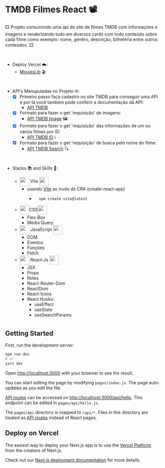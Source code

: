 # TMDB Filmes React 📽️

🎞️ Projeto consumindo uma api do site de filmes TMDB com informações e imagens e renderizando tudo em diversos cards com todo conteúdo sobre cada filme como exemplo: nome, genêro, descrição, bilheteria entre outros conteúdos. 🎞️
#
* Deploy Vercel ☁️:
  * [MoviesLib](https://react-movie-seven-sigma.vercel.app/) 🎬
#

* API's Manupuladas no Projeto 🌐:
    * [x] Primeiro passo faça cadastro no site TMDB para conseguir uma API e por lá você também pode conferir a documentação da API:
        * [API TMDB](https://www.themoviedb.org/)
    * [x] Formato para fazer o get 'requisição' de imagens:
      * [API TMDB Image](https://image.tmdb.org/t/p/w500/) 🖼️
    * [x] Formato para fazer o get 'requisição' das informações de um ou vários filmes por ID:
       * [API TMDB ID](https://api.themoviedb.org/3/movie/) ℹ️
    * [x] Formato para fazer o get 'requisição' de busca pelo nome do filme:
       * [API TMDB Search](https://api.themoviedb.org/3/search/movie/) 🔍
#

* Stacks 📚 and Skills 🧠:

    *  <img width='30' align='center' src='./public/vite.svg' /> Vite <img width='30' align='center' src='./public/vite.svg' />
        * usando [Vite](https://vitejs.dev/) ao invés de CRA (create-react-app)
            * ```
                npm create vite@latest 
    * <img width='30' align='center' src="https://cdn.jsdelivr.net/gh/devicons/devicon/icons/css3/css3-original-wordmark.svg" />CSS<img align='center' width='30' src="https://cdn.jsdelivr.net/gh/devicons/devicon/icons/css3/css3-original-wordmark.svg" />
        * Flex-Box
        * Media Query
    * <img width='30' align='center' src="https://cdn.jsdelivr.net/gh/devicons/devicon/icons/javascript/javascript-original.svg" /> JavaScript <img width='30' align='center' src="https://cdn.jsdelivr.net/gh/devicons/devicon/icons/javascript/javascript-original.svg" />
        * DOM
        * Eventos
        * Funções
        * Fetch
    * <img width='30' align='center' src="https://cdn.jsdelivr.net/gh/devicons/devicon/icons/react/react-original-wordmark.svg" /> React-Js <img width='30' align='center' src="https://cdn.jsdelivr.net/gh/devicons/devicon/icons/react/react-original-wordmark.svg" />
        * JSX
        * Props
        * Rotes
        * React-Router-Dom
        * ReactDom
        * React-Icons
        * React Hooks:
          * useEffect
          * useState
          * useSearchParams
#

## Getting Started

First, run the development server:

```bash
npm run dev
# or
yarn dev
```

Open [http://localhost:3000](http://localhost:3000) with your browser to see the result.

You can start editing the page by modifying `pages/index.js`. The page auto-updates as you edit the file.

[API routes](https://nextjs.org/docs/api-routes/introduction) can be accessed on [http://localhost:3000/api/hello](http://localhost:3000/api/hello). This endpoint can be edited in `pages/api/hello.js`.

The `pages/api` directory is mapped to `/api/*`. Files in this directory are treated as [API routes](https://nextjs.org/docs/api-routes/introduction) instead of React pages.

## Deploy on Vercel

The easiest way to deploy your Next.js app is to use the [Vercel Platform](https://vercel.com/new?utm_medium=default-template&filter=next.js&utm_source=create-next-app&utm_campaign=create-next-app-readme) from the creators of Next.js.

Check out our [Next.js deployment documentation](https://nextjs.org/docs/deployment) for more details.
